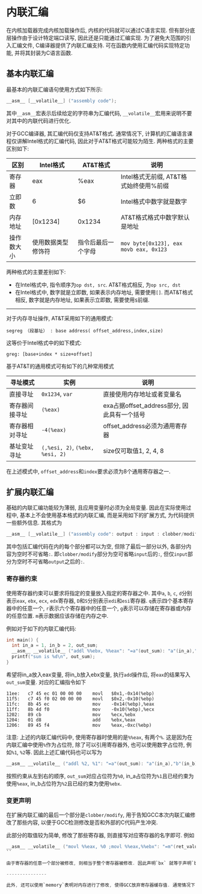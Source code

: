 内联汇编
==============

在内核加载器完成内核加载操作后, 内核的代码就可以通过C语言实现. 但有部分底层操作由于设计特定端口读写, 因此还是只能通过汇编实现. 为了避免大范围的引入汇编文件, C编译器提供了内联汇编支持. 可在函数内使用汇编代码实现特定功能, 并将其封装为C语言函数.

基本内联汇编
---------------

最基本的内联汇编语句使用方式如下所示:


```c
__asm__ [__volatile__] ("assembly code");
```

其中`__asm__`宏表示后续给定的字符串为汇编代码, `__volatile__`宏用来说明不要对其中的内联代码进行优化.

对于GCC编译器, 其汇编代码仅支持AT&T格式. 通常情况下, 计算机的汇编语言课程仅讲解Intel格式的汇编代码, 因此对于AT&T格式可能较为陌生. 两种格式的主要区别如下:


区别        | Intel格式             | AT&T格式          | 说明
------------|----------------------|-------------------|--------------------------------------------
寄存器      | eax                   | %eax              | Intel格式无前缀, AT&T格式始终使用%前缀
立即数      | 6                     | $6                | Intel格式中数字就是数字
内存地址    | [0x1234]              | 0x1234            | AT&T格式格式中数字默认是地址
操作数大小  | 使用数据类型修饰符     | 指令后最后一个字母  | `mov byte[0x123], eax` `movb eax, 0x123`

两种格式的主要差别如下:
- 在Intel格式中, 指令顺序为`op dst, src`. AT&T格式相反, 为`op src, dst`
- 在Intel格式中, 数字就是立即数, 如果表示内存地址, 需要使用`[]`. 而AT&T格式相反, 数字就是内存地址, 如果表示立即数, 需要使用`$`前缀.

------------------

对于内存寻址操作, AT&T采用如下的通用模式:

```
segreg （段基址） : base address( offset_address,index,size)
```

这等价于Intel格式中的如下模式:

```
greg: [base+index * size+offset]
```

基于AT&T的通用模式可有如下的几种常用模式

寻址模式        | 实例                              | 说明
---------------|-----------------------------------|--------------------------------------------
直接寻址        | `0x1234`, `var`                   | 直接使用内存地址或者变量名
寄存器间接寻址  | `(%eax)`                          | exa占据offset_address部分, 因此具有一个括号
寄存器相对寻址  | `-4(%eax)`                        | offset_address必须为通用寄存器
基址变址寻址    | `(,%esi, 2)`, `(%ebx, %esi, 2)`   | size仅可取值1, 2, 4, 8


在上述模式中, `offset_address`和`index`要求必须为8个通用寄存器之一.

扩展内联汇编
---------------

基础的内联汇编功能较为薄弱, 且应用变量时必须为全局变量. 因此在实际使用过程中, 基本上不会使用基本格式的内联汇编, 而是采用如下的扩展方式, 为代码提供一些额外信息. 其格式为

```c
__asm__ [__volatile__] ("assembly code": output : input : clobber/modify);
```

其中包括汇编代码在内的每个部分都可以为空,  但除了最后一部分以外, 各部分内容为空时不可省略`:`. 即`clobber/modify`部分为空可省略`input`后的`:`, 但仅`input`部分为空时不可省略`output`之后的`:`.


### 寄存器约束

使用寄存器约束可以要求将指定的变量放入指定的寄存器之中. 其中`a`, `b`, `c`, `d`分别表示`eax`, `ebx`, `ecx`, `edx`寄存器, `D`和`S`分别表示`edi`和`esi`寄存器. `q`表示四个基本寄存器中的任意一个, `r`表示六个寄存器中的任意一个, `g`表示可以存储在寄存器或内存的任意位置. `m`表示数据应该存储在内存之中.

例如对于如下的内联汇编代码:

```c
int main() {
  int in_a = 1, in_b = 2, out_sum;
  __asm__ __volatile__ ("addl %%ebx, %%eax": "=a"(out_sum): "a"(in_a),"b"(in_b));
  printf("sun is %d\n", out_sum);
}
```

希望将in_a放入eax变量, 将in_b放入ebx变量, 执行`add`操作后, 将`eax`的结果写入`out_sum`变量. 对应的汇编指令如下


```
11ee:	c7 45 ec 01 00 00 00 	movl   $0x1,-0x14(%ebp)
11f5:	c7 45 f0 02 00 00 00 	movl   $0x2,-0x10(%ebp)
11fc:	8b 45 ec             	mov    -0x14(%ebp),%eax
11ff:	8b 4d f0             	mov    -0x10(%ebp),%ecx
1202:	89 cb                	mov    %ecx,%ebx
1204:	01 d8                	add    %ebx,%eax
1206:	89 45 f4             	mov    %eax,-0xc(%ebp)
```

注意: 上述的内联汇编代码中, 使用寄存器时使用的是`%%eax`, 有两个`%`. 这是因为在内联汇编中使用`%`作为占位符, 除了可以引用寄存器外, 也可以使用数字占位符, 例如`%1`, `%2`等. 因此上述汇编代码也可以写为

```c
__asm__ __volatile__ ("addl %2, %1": "=a"(out_sum): "a"(in_a),"b"(in_b));
```

按照约束从左到右的顺序, `out_sum`对应占位符为`%0`, in_a占位符为`%1`且已经约束为使用`%eax`, in_b占位符为`%2`且已经约束为使用`%ebx`.


### 变更声明

在扩展内联汇编的最后一个部分是`clobber/modify`, 用于告知GCC本次内联汇编修改了那些内容, 以便于GCC检测修改是否和外部的C代码产生冲突. 

此部分的取值较为简单, 修改了那些寄存器, 则直接写对应寄存器的名字即可. 例如

```c
__asm__ __volatile__ ("movl %%eax, %0 ;movl %%eax,%%ebx": "=m"(ret_value)::"bx")
``

由于寄存器的任意一个部分被修改, 则相当于整个寄存器被修改. 因此声明`bx` 就等于声明`bl`, `bh`, `ebx`等寄存器被修改.

---------------

此外, 还可以使用`memory`表明对内存进行了修改, 使得GCC放弃寄存器缓存值. 通常情况下, GCC会对一部分内存中的数据, 存储到寄存器中, 以便于提升访问速度. 在内存值发生变换的情况下, 继续使用缓存值将会导致错误的结果.
